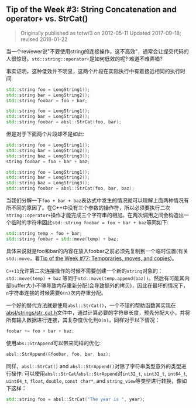 ## Tip of the Week #3: String Concatenation and operator+ vs. StrCat()

> Originally published as totw/3 on 2012-05-11
> Updated 2017-09-18; revised 2018-01-22

当一个reviewer说"不要使用string的连接操作，这不高效"，通常会让提交代码的人很惊讶。`std::string::operator+`是如何低效的呢? 难道不难弄错?

事实证明，这种低效并不明显，这两个片段在实际执行中有着接近相同的执行时间:

```c++
std::string foo = LongString1();
std::string bar = LongString2();
std::string foobar = foo + bar;

std::string foo = LongString1();
std::string bar = LongString2();
std::string foobar = absl::StrCat(foo, bar);
```

但是对于下面两个片段却不是如此:

```c++
std::string foo = LongString1();
std::string bar = LongString2();
std::string baz = LongString3();
string foobar = foo + bar + baz;

std::string foo = LongString1();
std::string bar = LongString2();
std::string baz = LongString3();
std::string foobar = absl::StrCat(foo, bar, baz);
```

当我们分解一下`foo + bar + baz`表达式中发生的情况就可以理解上面两种情况有所不同的原因了。在C++中没有三个参数的操作符，所以必须要执行二次`string::operator+`操作才能完成三个字符串的相加。在两次调用之间会构造出一个临时的字符串因此`std::string foobar = foo + bar + baz`等同如下:

```c++
std::string temp = foo + bar;
std::string foobar = std::move(temp) + baz;
```

具体来说就是foo和bar的内容在放入foobar之前必须先复制到一个临时位置(有关`std::move`，看[Tip of the Week #77: Temporaries, moves, and copies](https://abseil.io/tips/77))。

`C++11`允许第二次连接操作的时候不需要创建一个新的`string`对象的：`std::move(temp) + baz` 等同于`std::move(temp.append(baz))`。然后有可能其内部buffer大小不够导致内存重新分配(会导致额外的拷贝)，因此在最坏的情况下，`n`字符串连接的时候需要`O(n)`次内存重分配。

一个好的替代方法就是使用`absl::StrCat()`，一个不错的帮助函数其实现在 [absl/strings/str_cat.h](https://github.com/abseil/abseil-cpp/blob/master/absl/strings/str_cat.h)文件中，通过计算必要的字符串长度，预先分配大小，并将所有输入数据进行连接，其复杂度优化到`O(n)`，同样对于以下情况：

```c++
foobar += foo + bar + baz;
```

使用`abs::StrAppend`可以带来同样的优化:

```c++
absl::StrAppend(&foobar, foo, bar, baz);
```

同样，`absl::StrCat()` and `absl::StrAppend()`对除了字符串类型意外的类型进行操作: 可以使用`absl::StrCat`/`absl::StrAppend`对`int32_t`, `uint32_t`, `int64_t`, `uint64_t`, `float`, `double`, `const char*`, and `string_view`等类型进行转换，像如下这样：

```c++
std::string foo = absl::StrCat("The year is ", year);
```